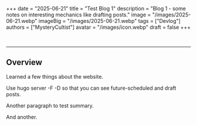 +++
date = "2025-06-21"
title = "Test Blog 1"
description = "Blog 1 - some notes on interesting mechanics like drafting posts."
image = "/images/2025-06-21.webp"
imageBig = "/images/2025-06-21.webp"
tags = ["Devlog"]
authors = ["MysteryCultist"]
avatar = "/images/icon.webp"
draft = false
+++

&nbsp;

---

## Overview

Learned a few things about the website.

Use hugo server -F -D so that you can see future-scheduled and draft posts.

Another paragraph to test summary.

And another.